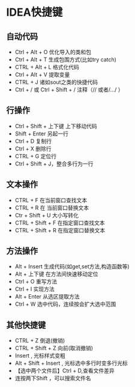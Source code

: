# IDEA快捷键

## **自动代码**

- Ctrl + Alt + O 优化导入的类和包
- Ctrl + Alt + T 生成包围方式(比如try catch)
- CTRL + Alt + L 格式化代码
- Ctrl + Alt + V 提取变量
- CTRL + J 诸如sout之类的快捷代码
- Ctrl + / 或 Ctrl + Shift + / 注释（// 或者/…/ ）

## **行操作**

- Ctrl + Shift + 上下键 上下移动代码
- Shift + Enter 另起一行
- Ctrl + D 复制行
- Ctrl + X 删除行
- CTRL + G 定位行
- Ctrl + Shift + J，整合多行为一行

## **文本操作**

- CTRL + F 在当前窗口查找文本
- CTRL + R 在 当前窗口替换文本
- Ctr + Shift + U 大小写转化
- CTRL + Shift + F 在指定窗口查找文本
- CTRL + Shift + R 在指定窗口替换文本

## **方法操作**

- Alt + Insert 生成代码(如get,set方法,构造函数等)
- Alt + 上下键 在方法间快速移动定位
- Ctrl + O 重写方法
- Ctrl + I 实现方法
- Alt + Enter 从选区提取方法
- Ctrl + W 选中代码，连续按会扩大选中范围

## **其他快捷键**

- CTRL + Z 倒退(撤销)
- CTRL + Shift + Z 向前(取消撤销)
- Insert , 光标样式变粗
- Alt + Shift + Insert , 光标选中多行时变多行光标
- 【选中两个文件后】Ctrl + D,查看文件差异
- 连按两下Shift ，可以搜索文件名
